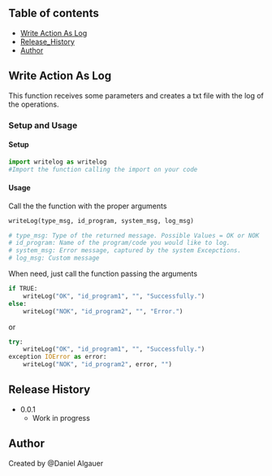 ## Table of contents
* [Write Action As Log](#write-action-as-log)
* [Release_History](#release-history)
* [Author](#author)

## Write Action As Log

This function receives some parameters and creates a txt file with the log of the operations.

### Setup and Usage
#### Setup
```python
import writelog as writelog
#Import the function calling the import on your code
```

#### Usage

Call the the function with the proper arguments
```python
writeLog(type_msg, id_program, system_msg, log_msg)

# type_msg: Type of the returned message. Possible Values = OK or NOK
# id_program: Name of the program/code you would like to log.
# system_msg: Error message, captured by the system Excepctions.
# log_msg: Custom message 
```
When need, just call the function passing the arguments

```python
if TRUE:
    writeLog("OK", "id_program1", "", "Successfully.")
else:
    writeLog("NOK", "id_program2", "", "Error.")
```

or

```python
try:
    writeLog("OK", "id_program1", "", "Successfully.")
exception IOError as error:
    writeLog("NOK", "id_program2", error, "")
```
## Release History

* 0.0.1
  * Work in progress
## Author
Created by @Daniel Algauer

